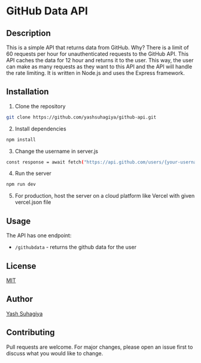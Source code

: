# GitHub Data API

## Description

This is a simple API that returns data from GitHub. Why? 
There is a limit of 60 requests per hour for unauthenticated requests to the GitHub API. This API caches the data for 12 hour and returns it to the user. This way, the user can make as many requests as they want to this API and the API will handle the rate limiting.
It is written in Node.js and uses the Express framework.

## Installation

1. Clone the repository

```bash
git clone https://github.com/yashsuhagiya/github-api.git
```

2. Install dependencies

```bash
npm install
```

3. Change the username in server.js

```bash
const response = await fetch("https://api.github.com/users/{your-username}/repos");
```

4. Run the server

```bash
npm run dev
```

5. For production, host the server on a cloud platform like Vercel with given vercel.json file

## Usage

The API has one endpoint:

- `/githubdata` - returns the github data for the user

## License

[MIT](https://choosealicense.com/licenses/mit/)

## Author

[Yash Suhagiya](mailto:yash@patentassist.ai)

## Contributing

Pull requests are welcome. For major changes, please open an issue first to discuss what you would like to change.
